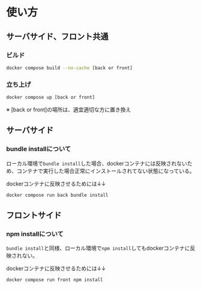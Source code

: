 # 使い方

## サーバサイド、フロント共通

### ビルド

```bash
docker compose build --no-cache [back or front]
```

### 立ち上げ

```bash
docker compose up [back or front]
```

※ [back or front]の場所は、適宜適切な方に置き換え

## サーバサイド

### bundle installについて

ローカル環境で`bundle install`した場合、dockerコンテナには反映されないため、コンテナで実行した場合正常にインストールされてない状態になっている。

dockerコンテナに反映させるためには↓↓

```bash
docker compose run back bundle install
```

## フロントサイド

### npm installについて

`bundle install`と同様、ローカル環境で`npm install`してもdockerコンテナに反映されない。

dockerコンテナに反映させるためには↓↓

```bash
docker compose run front npm install
```
